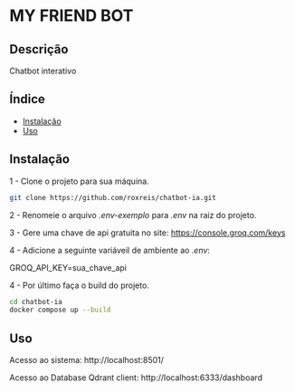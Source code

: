 # MY FRIEND BOT

## Descrição

Chatbot interativo

## Índice

- [Instalação](#instalação)
- [Uso](#uso)

## Instalação
1 - Clone o projeto para sua máquina.

```bash
git clone https://github.com/roxreis/chatbot-ia.git
```
2 - Renomeie o arquivo _.env-exemplo_ para _.env_ na raiz do projeto.

3 - Gere uma chave de api gratuita no site: https://console.groq.com/keys

4 - Adicione a seguinte variáveil de ambiente ao _.env_:

GROQ_API_KEY=sua_chave_api

4 - Por último faça o build do projeto.

```bash
cd chatbot-ia
docker compose up --build
```

## Uso
Acesso ao sistema:
http://localhost:8501/

Acesso ao Database Qdrant client:
http://localhost:6333/dashboard


